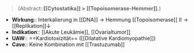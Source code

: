 ---
---
> (Abstract::**[[Cytostatika]] > [[Topoisomerase-Hemmer]].**)
- **Wirkung**:: Interkalierung in [[DNA]] → Hemmung [[Topoisomerase]] II → [[Replikation]]↓ 
- **Indikation**:: [[Akute Leukämie]], [[Ovarialtumor]]
- **UAW**:: ==Kardiotoxizität== ([[Dilatative Kardiomyopathie]])
- **Cave**:: Keine Kombination mit [[Trastuzumab]]